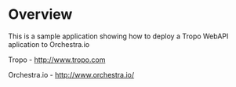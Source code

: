Overview
=======

This is a sample application showing how to deploy a Tropo WebAPI aplication to Orchestra.io

Tropo - http://www.tropo.com

Orchestra.io - http://www.orchestra.io/

